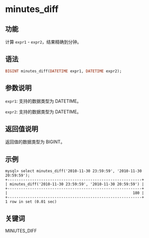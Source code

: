 # minutes_diff

## 功能

计算 `expr1` - `expr2`，结果精确到分钟。

## 语法

```Haskell
BIGINT minutes_diff(DATETIME expr1, DATETIME expr2);
```

## 参数说明

`expr1`: 支持的数据类型为 DATETIME。

`expr2`: 支持的数据类型为 DATETIME。

## 返回值说明

返回值的数据类型为 BIGINT。

## 示例

```Plain Text
mysql> select minutes_diff('2010-11-30 23:59:59', '2010-11-30 20:59:59');
+------------------------------------------------------------+
| minutes_diff('2010-11-30 23:59:59', '2010-11-30 20:59:59') |
+------------------------------------------------------------+
|                                                        180 |
+------------------------------------------------------------+
1 row in set (0.01 sec)
```

## 关键词

MINUTES_DIFF
